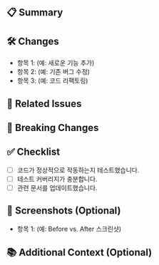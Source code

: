 ## 📋 Summary
<!--
간략하게 변경 사항을 요약합니다.
이 PR에서 무엇을 변경했는지 설명해 주세요.
-->

## 🛠️ Changes
<!--
변경 사항에 대해 구체적으로 설명해 주세요.
기능 추가, 버그 수정, 성능 개선 등의 내용을 포함합니다.
-->
- 항목 1: (예: 새로운 기능 추가)
- 항목 2: (예: 기존 버그 수정)
- 항목 3: (예: 코드 리팩토링)

## 🔗 Related Issues
<!--
이 PR이 해결하는 이슈 또는 관련된 이슈를 링크하세요.
예: Closes #1234
-->

## 🚨 Breaking Changes
<!--
이 PR이 도입하는 호환성 문제가 있다면 설명해 주세요.
예: 기존 API가 변경되거나, DB 구조가 바뀌는 경우.
-->

## ✅ Checklist
<!--
이 PR이 완료되기 위해 충족해야 하는 체크리스트입니다.
-->
- [ ] 코드가 정상적으로 작동하는지 테스트했습니다.
- [ ] 테스트 커버리지가 충분합니다.
- [ ] 관련 문서를 업데이트했습니다.

## 👀 Screenshots (Optional)
<!--
UI/UX 변경이 있을 경우 스크린샷을 포함해 주세요.
-->
- 항목 1: (예: Before vs. After 스크린샷)

## 📚 Additional Context (Optional)
<!--
추가적으로 설명이 필요한 사항이 있다면 작성해 주세요.
예: 이 PR과 관련된 디자인 문서, 의사결정 내역 등.
-->
